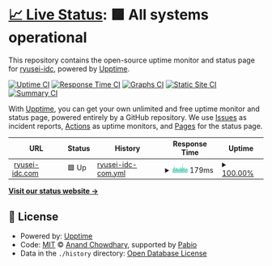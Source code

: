 # [📈 Live Status](https://ryusei-idc.github.io/upptime): <!--live status--> **🟩 All systems operational**

This repository contains the open-source uptime monitor and status page for [ryusei-idc](https://ryusei-idc.github.io/upptime), powered by [Upptime](https://github.com/upptime/upptime).

[![Uptime CI](https://github.com/ryusei-idc/upptime/workflows/Uptime%20CI/badge.svg)](https://github.com/ryusei-idc/upptime/actions?query=workflow%3A%22Uptime+CI%22)
[![Response Time CI](https://github.com/ryusei-idc/upptime/workflows/Response%20Time%20CI/badge.svg)](https://github.com/ryusei-idc/upptime/actions?query=workflow%3A%22Response+Time+CI%22)
[![Graphs CI](https://github.com/ryusei-idc/upptime/workflows/Graphs%20CI/badge.svg)](https://github.com/ryusei-idc/upptime/actions?query=workflow%3A%22Graphs+CI%22)
[![Static Site CI](https://github.com/ryusei-idc/upptime/workflows/Static%20Site%20CI/badge.svg)](https://github.com/ryusei-idc/upptime/actions?query=workflow%3A%22Static+Site+CI%22)
[![Summary CI](https://github.com/ryusei-idc/upptime/workflows/Summary%20CI/badge.svg)](https://github.com/ryusei-idc/upptime/actions?query=workflow%3A%22Summary+CI%22)

With [Upptime](https://upptime.js.org), you can get your own unlimited and free uptime monitor and status page, powered entirely by a GitHub repository. We use [Issues](https://github.com/ryusei-idc/upptime/issues) as incident reports, [Actions](https://github.com/ryusei-idc/upptime/actions) as uptime monitors, and [Pages](https://ryusei-idc.github.io/upptime) for the status page.

<!--start: status pages-->
<!-- This summary is generated by Upptime (https://github.com/upptime/upptime) -->
<!-- Do not edit this manually, your changes will be overwritten -->
<!-- prettier-ignore -->
| URL | Status | History | Response Time | Uptime |
| --- | ------ | ------- | ------------- | ------ |
| <img alt="" src="https://icons.duckduckgo.com/ip3/ryusei-idc.com.ico" height="13"> [ryusei-idc.com](https://ryusei-idc.com) | 🟩 Up | [ryusei-idc-com.yml](https://github.com/ryusei-idc/upptime/commits/HEAD/history/ryusei-idc-com.yml) | <details><summary><img alt="Response time graph" src="./graphs/ryusei-idc-com/response-time-week.png" height="20"> 179ms</summary><br><a href="https://ryusei-idc.github.io/upptime/history/ryusei-idc-com"><img alt="Response time 177" src="https://img.shields.io/endpoint?url=https%3A%2F%2Fraw.githubusercontent.com%2Fryusei-idc%2Fupptime%2FHEAD%2Fapi%2Fryusei-idc-com%2Fresponse-time.json"></a><br><a href="https://ryusei-idc.github.io/upptime/history/ryusei-idc-com"><img alt="24-hour response time 168" src="https://img.shields.io/endpoint?url=https%3A%2F%2Fraw.githubusercontent.com%2Fryusei-idc%2Fupptime%2FHEAD%2Fapi%2Fryusei-idc-com%2Fresponse-time-day.json"></a><br><a href="https://ryusei-idc.github.io/upptime/history/ryusei-idc-com"><img alt="7-day response time 179" src="https://img.shields.io/endpoint?url=https%3A%2F%2Fraw.githubusercontent.com%2Fryusei-idc%2Fupptime%2FHEAD%2Fapi%2Fryusei-idc-com%2Fresponse-time-week.json"></a><br><a href="https://ryusei-idc.github.io/upptime/history/ryusei-idc-com"><img alt="30-day response time 181" src="https://img.shields.io/endpoint?url=https%3A%2F%2Fraw.githubusercontent.com%2Fryusei-idc%2Fupptime%2FHEAD%2Fapi%2Fryusei-idc-com%2Fresponse-time-month.json"></a><br><a href="https://ryusei-idc.github.io/upptime/history/ryusei-idc-com"><img alt="1-year response time 177" src="https://img.shields.io/endpoint?url=https%3A%2F%2Fraw.githubusercontent.com%2Fryusei-idc%2Fupptime%2FHEAD%2Fapi%2Fryusei-idc-com%2Fresponse-time-year.json"></a></details> | <details><summary><a href="https://ryusei-idc.github.io/upptime/history/ryusei-idc-com">100.00%</a></summary><a href="https://ryusei-idc.github.io/upptime/history/ryusei-idc-com"><img alt="All-time uptime 100.00%" src="https://img.shields.io/endpoint?url=https%3A%2F%2Fraw.githubusercontent.com%2Fryusei-idc%2Fupptime%2FHEAD%2Fapi%2Fryusei-idc-com%2Fuptime.json"></a><br><a href="https://ryusei-idc.github.io/upptime/history/ryusei-idc-com"><img alt="24-hour uptime 100.00%" src="https://img.shields.io/endpoint?url=https%3A%2F%2Fraw.githubusercontent.com%2Fryusei-idc%2Fupptime%2FHEAD%2Fapi%2Fryusei-idc-com%2Fuptime-day.json"></a><br><a href="https://ryusei-idc.github.io/upptime/history/ryusei-idc-com"><img alt="7-day uptime 100.00%" src="https://img.shields.io/endpoint?url=https%3A%2F%2Fraw.githubusercontent.com%2Fryusei-idc%2Fupptime%2FHEAD%2Fapi%2Fryusei-idc-com%2Fuptime-week.json"></a><br><a href="https://ryusei-idc.github.io/upptime/history/ryusei-idc-com"><img alt="30-day uptime 100.00%" src="https://img.shields.io/endpoint?url=https%3A%2F%2Fraw.githubusercontent.com%2Fryusei-idc%2Fupptime%2FHEAD%2Fapi%2Fryusei-idc-com%2Fuptime-month.json"></a><br><a href="https://ryusei-idc.github.io/upptime/history/ryusei-idc-com"><img alt="1-year uptime 100.00%" src="https://img.shields.io/endpoint?url=https%3A%2F%2Fraw.githubusercontent.com%2Fryusei-idc%2Fupptime%2FHEAD%2Fapi%2Fryusei-idc-com%2Fuptime-year.json"></a></details>

<!--end: status pages-->

[**Visit our status website →**](https://ryusei-idc.github.io/upptime)

## 📄 License

- Powered by: [Upptime](https://github.com/upptime/upptime)
- Code: [MIT](./LICENSE) © [Anand Chowdhary](https://anandchowdhary.com), supported by [Pabio](https://pabio.com)
- Data in the `./history` directory: [Open Database License](https://opendatacommons.org/licenses/odbl/1-0/)
